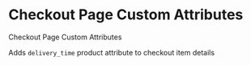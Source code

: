 # Checkout Page Custom Attributes

Checkout Page Custom Attributes

Adds `delivery_time` product attribute to checkout item details
